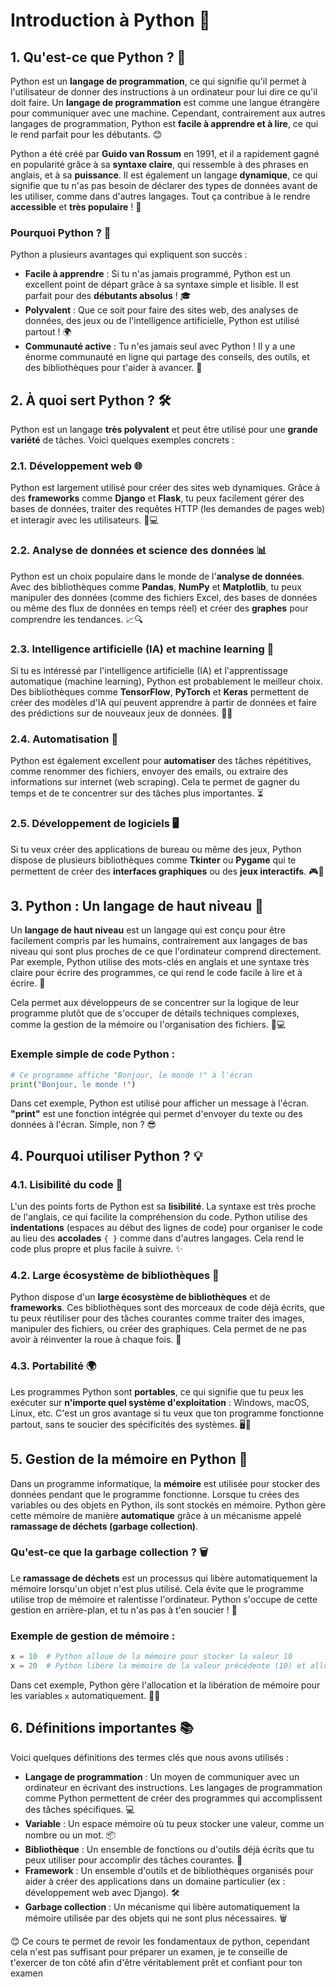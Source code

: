 # Introduction à Python 🐍

## 1. Qu'est-ce que Python ? 🤔

Python est un **langage de programmation**, ce qui signifie qu'il permet à l'utilisateur de donner des instructions à un ordinateur pour lui dire ce qu'il doit faire. Un **langage de programmation** est comme une langue étrangère pour communiquer avec une machine. Cependant, contrairement aux autres langages de programmation, Python est **facile à apprendre et à lire**, ce qui le rend parfait pour les débutants. 😊

Python a été créé par **Guido van Rossum** en 1991, et il a rapidement gagné en popularité grâce à sa **syntaxe claire**, qui ressemble à des phrases en anglais, et à sa **puissance**. Il est également un langage **dynamique**, ce qui signifie que tu n'as pas besoin de déclarer des types de données avant de les utiliser, comme dans d'autres langages. Tout ça contribue à le rendre **accessible** et **très populaire** ! 🚀

### Pourquoi Python ? 🤩

Python a plusieurs avantages qui expliquent son succès :
- **Facile à apprendre** : Si tu n'as jamais programmé, Python est un excellent point de départ grâce à sa syntaxe simple et lisible. Il est parfait pour des **débutants absolus** ! 🎓
- **Polyvalent** : Que ce soit pour faire des sites web, des analyses de données, des jeux ou de l'intelligence artificielle, Python est utilisé partout ! 🌍
- **Communauté active** : Tu n'es jamais seul avec Python ! Il y a une énorme communauté en ligne qui partage des conseils, des outils, et des bibliothèques pour t'aider à avancer. 🤝

## 2. À quoi sert Python ? 🛠️

Python est un langage **très polyvalent** et peut être utilisé pour une **grande variété** de tâches. Voici quelques exemples concrets :

### 2.1. **Développement web 🌐**

Python est largement utilisé pour créer des sites web dynamiques. Grâce à des **frameworks** comme **Django** et **Flask**, tu peux facilement gérer des bases de données, traiter des requêtes HTTP (les demandes de pages web) et interagir avec les utilisateurs. 📱💻

### 2.2. **Analyse de données et science des données 📊**

Python est un choix populaire dans le monde de l'**analyse de données**. Avec des bibliothèques comme **Pandas**, **NumPy** et **Matplotlib**, tu peux manipuler des données (comme des fichiers Excel, des bases de données ou même des flux de données en temps réel) et créer des **graphes** pour comprendre les tendances. 📈🔍

### 2.3. **Intelligence artificielle (IA) et machine learning 🤖**

Si tu es intéressé par l'intelligence artificielle (IA) et l'apprentissage automatique (machine learning), Python est probablement le meilleur choix. Des bibliothèques comme **TensorFlow**, **PyTorch** et **Keras** permettent de créer des modèles d'IA qui peuvent apprendre à partir de données et faire des prédictions sur de nouveaux jeux de données. 🤖💡

### 2.4. **Automatisation 🔄**

Python est également excellent pour **automatiser** des tâches répétitives, comme renommer des fichiers, envoyer des emails, ou extraire des informations sur internet (web scraping). Cela te permet de gagner du temps et de te concentrer sur des tâches plus importantes. ⏳

### 2.5. **Développement de logiciels 🖥️**

Si tu veux créer des applications de bureau ou même des jeux, Python dispose de plusieurs bibliothèques comme **Tkinter** ou **Pygame** qui te permettent de créer des **interfaces graphiques** ou des **jeux interactifs**. 🎮👾

## 3. Python : Un langage de haut niveau 🎯

Un **langage de haut niveau** est un langage qui est conçu pour être facilement compris par les humains, contrairement aux langages de bas niveau qui sont plus proches de ce que l'ordinateur comprend directement. Par exemple, Python utilise des mots-clés en anglais et une syntaxe très claire pour écrire des programmes, ce qui rend le code facile à lire et à écrire. 📖

Cela permet aux développeurs de se concentrer sur la logique de leur programme plutôt que de s'occuper de détails techniques complexes, comme la gestion de la mémoire ou l'organisation des fichiers. 🧠💻

### Exemple simple de code Python :
```python
# Ce programme affiche "Bonjour, le monde !" à l'écran
print("Bonjour, le monde !")
```
Dans cet exemple, Python est utilisé pour afficher un message à l'écran. **"print"** est une fonction intégrée qui permet d'envoyer du texte ou des données à l'écran. Simple, non ? 😎

## 4. Pourquoi utiliser Python ? 💡

### 4.1. **Lisibilité du code 📜**

L'un des points forts de Python est sa **lisibilité**. La syntaxe est très proche de l'anglais, ce qui facilite la compréhension du code. Python utilise des **indentations** (espaces au début des lignes de code) pour organiser le code au lieu des **accolades** `{ }` comme dans d'autres langages. Cela rend le code plus propre et plus facile à suivre. ✨

### 4.2. **Large écosystème de bibliothèques 🧰**

Python dispose d'un **large écosystème de bibliothèques** et de **frameworks**. Ces bibliothèques sont des morceaux de code déjà écrits, que tu peux réutiliser pour des tâches courantes comme traiter des images, manipuler des fichiers, ou créer des graphiques. Cela permet de ne pas avoir à réinventer la roue à chaque fois. 🔧

### 4.3. **Portabilité 🌍**

Les programmes Python sont **portables**, ce qui signifie que tu peux les exécuter sur **n'importe quel système d'exploitation** : Windows, macOS, Linux, etc. C'est un gros avantage si tu veux que ton programme fonctionne partout, sans te soucier des spécificités des systèmes. 🖥️📱

## 5. Gestion de la mémoire en Python 🧠

Dans un programme informatique, la **mémoire** est utilisée pour stocker des données pendant que le programme fonctionne. Lorsque tu crées des variables ou des objets en Python, ils sont stockés en mémoire. Python gère cette mémoire de manière **automatique** grâce à un mécanisme appelé **ramassage de déchets (garbage collection)**.

### Qu'est-ce que la garbage collection ? 🗑️

Le **ramassage de déchets** est un processus qui libère automatiquement la mémoire lorsqu'un objet n'est plus utilisé. Cela évite que le programme utilise trop de mémoire et ralentisse l'ordinateur. Python s'occupe de cette gestion en arrière-plan, et tu n'as pas à t'en soucier ! 🙌

### Exemple de gestion de mémoire :
```python
x = 10  # Python alloue de la mémoire pour stocker la valeur 10
x = 20  # Python libère la mémoire de la valeur précédente (10) et alloue de la mémoire pour 20
```
Dans cet exemple, Python gère l'allocation et la libération de mémoire pour les variables `x` automatiquement. 🧑‍💻

## 6. Définitions importantes 📚

Voici quelques définitions des termes clés que nous avons utilisés :

- **Langage de programmation** : Un moyen de communiquer avec un ordinateur en écrivant des instructions. Les langages de programmation comme Python permettent de créer des programmes qui accomplissent des tâches spécifiques. 💻
- **Variable** : Un espace mémoire où tu peux stocker une valeur, comme un nombre ou un mot. 📦
- **Bibliothèque** : Un ensemble de fonctions ou d'outils déjà écrits que tu peux utiliser pour accomplir des tâches courantes. 🧰
- **Framework** : Un ensemble d'outils et de bibliothèques organisés pour aider à créer des applications dans un domaine particulier (ex : développement web avec Django). 🛠️
- **Garbage collection** : Un mécanisme qui libère automatiquement la mémoire utilisée par des objets qui ne sont plus nécessaires. 🗑️

😊 Ce cours te permet de revoir les fondamentaux de python, cependant cela n'est pas suffisant pour préparer un examen, je te conseille de t'exercer de ton côté afin d'être véritablement prêt et confiant pour ton examen